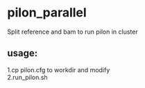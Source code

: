 
# pilon_parallel
Split reference and bam to run pilon in cluster</br>
## usage:
1.cp pilon.cfg to workdir and modify</br>
2.run_pilon.sh</br>

